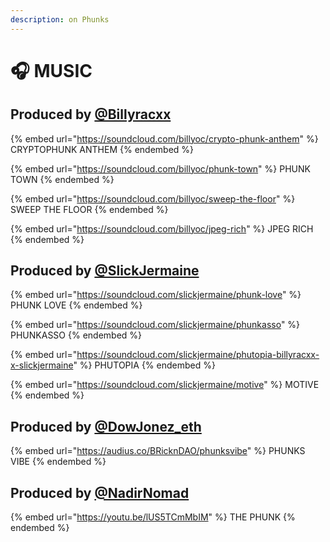 ```yaml
---
description: on Phunks
---
```


# 🎧 MUSIC

## Produced by [@Billyracxx](https://twitter.com/Billyracxx)

{% embed url="https://soundcloud.com/billyoc/crypto-phunk-anthem" %}
CRYPTOPHUNK ANTHEM
{% endembed %}

{% embed url="https://soundcloud.com/billyoc/phunk-town" %}
PHUNK TOWN
{% endembed %}

{% embed url="https://soundcloud.com/billyoc/sweep-the-floor" %}
SWEEP THE FLOOR
{% endembed %}

{% embed url="https://soundcloud.com/billyoc/jpeg-rich" %}
JPEG RICH
{% endembed %}

## Produced by [@SlickJermaine](https://twitter.com/SlickJermaine)

{% embed url="https://soundcloud.com/slickjermaine/phunk-love" %}
PHUNK LOVE&#x20;
{% endembed %}

{% embed url="https://soundcloud.com/slickjermaine/phunkasso" %}
PHUNKASSO
{% endembed %}

{% embed url="https://soundcloud.com/slickjermaine/phutopia-billyracxx-x-slickjermaine" %}
PHUTOPIA
{% endembed %}

{% embed url="https://soundcloud.com/slickjermaine/motive" %}
MOTIVE&#x20;
{% endembed %}

## Produced by [@DowJonez\_eth](https://twitter.com/DowJonez\_eth)

{% embed url="https://audius.co/BRicknDAO/phunksvibe" %}
PHUNKS VIBE
{% endembed %}

## Produced by [@NadirNomad](https://twitter.com/NadirNomad)

{% embed url="https://youtu.be/lUS5TCmMbIM" %}
THE PHUNK
{% endembed %}

